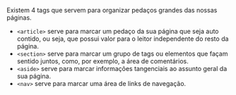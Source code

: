 Existem 4 tags que servem para organizar pedaços grandes das nossas páginas.

* `<article>` serve para marcar um pedaço da sua página que seja auto contido, ou seja, que possui valor
para o leitor independente do resto da página.
* `<section>` serve para marcar um grupo de tags ou elementos que façam sentido juntos, como, por exemplo, a área 
de comentários.
* `<aside>` serve para marcar informações tangenciais ao assunto geral da sua página.
* `<nav>` serve para marcar uma área de links de navegação.

